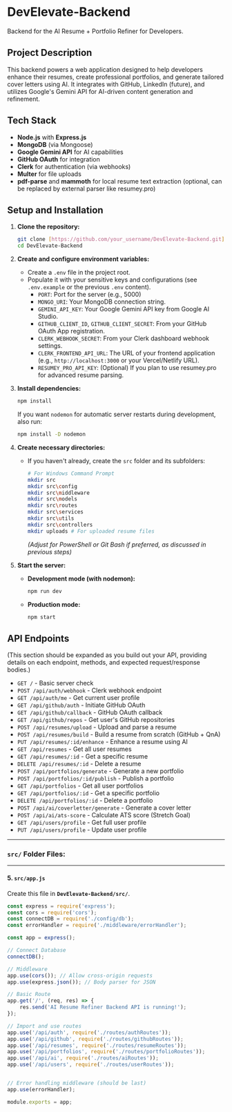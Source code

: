 # DevElevate-Backend

Backend for the AI Resume + Portfolio Refiner for Developers.

## Project Description

This backend powers a web application designed to help developers enhance their resumes, create professional portfolios, and generate tailored cover letters using AI. It integrates with GitHub, LinkedIn (future), and utilizes Google's Gemini API for AI-driven content generation and refinement.

## Tech Stack

* **Node.js** with **Express.js**
* **MongoDB** (via Mongoose)
* **Google Gemini API** for AI capabilities
* **GitHub OAuth** for integration
* **Clerk** for authentication (via webhooks)
* **Multer** for file uploads
* **pdf-parse** and **mammoth** for local resume text extraction (optional, can be replaced by external parser like resumey.pro)

## Setup and Installation

1.  **Clone the repository:**
    ```bash
    git clone [https://github.com/your_username/DevElevate-Backend.git](https://github.com/your_username/DevElevate-Backend.git)
    cd DevElevate-Backend
    ```

2.  **Create and configure environment variables:**
    * Create a `.env` file in the project root.
    * Populate it with your sensitive keys and configurations (see `.env.example` or the previous `.env` content).
        * `PORT`: Port for the server (e.g., 5000)
        * `MONGO_URI`: Your MongoDB connection string.
        * `GEMINI_API_KEY`: Your Google Gemini API key from Google AI Studio.
        * `GITHUB_CLIENT_ID`, `GITHUB_CLIENT_SECRET`: From your GitHub OAuth App registration.
        * `CLERK_WEBHOOK_SECRET`: From your Clerk dashboard webhook settings.
        * `CLERK_FRONTEND_API_URL`: The URL of your frontend application (e.g., `http://localhost:3000` or your Vercel/Netlify URL).
        * `RESUMEY_PRO_API_KEY`: (Optional) If you plan to use resumey.pro for advanced resume parsing.

3.  **Install dependencies:**
    ```bash
    npm install
    ```
    If you want `nodemon` for automatic server restarts during development, also run:
    ```bash
    npm install -D nodemon
    ```

4.  **Create necessary directories:**
    * If you haven't already, create the `src` folder and its subfolders:
        ```bash
        # For Windows Command Prompt
        mkdir src
        mkdir src\config
        mkdir src\middleware
        mkdir src\models
        mkdir src\routes
        mkdir src\services
        mkdir src\utils
        mkdir src\controllers
        mkdir uploads # For uploaded resume files
        ```
        *(Adjust for PowerShell or Git Bash if preferred, as discussed in previous steps)*

5.  **Start the server:**
    * **Development mode (with nodemon):**
        ```bash
        npm run dev
        ```
    * **Production mode:**
        ```bash
        npm start
        ```

## API Endpoints

(This section should be expanded as you build out your API, providing details on each endpoint, methods, and expected request/response bodies.)

* `GET /` - Basic server check
* `POST /api/auth/webhook` - Clerk webhook endpoint
* `GET /api/auth/me` - Get current user profile
* `GET /api/github/auth` - Initiate GitHub OAuth
* `GET /api/github/callback` - GitHub OAuth callback
* `GET /api/github/repos` - Get user's GitHub repositories
* `POST /api/resumes/upload` - Upload and parse a resume
* `POST /api/resumes/build` - Build a resume from scratch (GitHub + QnA)
* `PUT /api/resumes/:id/enhance` - Enhance a resume using AI
* `GET /api/resumes` - Get all user resumes
* `GET /api/resumes/:id` - Get a specific resume
* `DELETE /api/resumes/:id` - Delete a resume
* `POST /api/portfolios/generate` - Generate a new portfolio
* `POST /api/portfolios/:id/publish` - Publish a portfolio
* `GET /api/portfolios` - Get all user portfolios
* `GET /api/portfolios/:id` - Get a specific portfolio
* `DELETE /api/portfolios/:id` - Delete a portfolio
* `POST /api/ai/coverletter/generate` - Generate a cover letter
* `POST /api/ai/ats-score` - Calculate ATS score (Stretch Goal)
* `GET /api/users/profile` - Get full user profile
* `PUT /api/users/profile` - Update user profile

---

### **`src/` Folder Files:**

---

#### 5. `src/app.js`

Create this file in **`DevElevate-Backend/src/`**.

```javascript
const express = require('express');
const cors = require('cors');
const connectDB = require('./config/db');
const errorHandler = require('./middleware/errorHandler');

const app = express();

// Connect Database
connectDB();

// Middleware
app.use(cors()); // Allow cross-origin requests
app.use(express.json()); // Body parser for JSON

// Basic Route
app.get('/', (req, res) => {
    res.send('AI Resume Refiner Backend API is running!');
});

// Import and use routes
app.use('/api/auth', require('./routes/authRoutes'));
app.use('/api/github', require('./routes/githubRoutes'));
app.use('/api/resumes', require('./routes/resumeRoutes'));
app.use('/api/portfolios', require('./routes/portfolioRoutes'));
app.use('/api/ai', require('./routes/aiRoutes'));
app.use('/api/users', require('./routes/userRoutes'));


// Error handling middleware (should be last)
app.use(errorHandler);

module.exports = app;